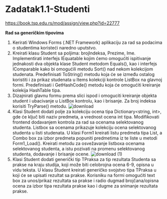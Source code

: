 # Zadatak1.1-Studenti
https://book.tsp.edu.rs/mod/assign/view.php?id=22777

  **Rad sa generičkim tipovima**
1. Kerirati Windows Forms (.NET Framework) aplikaciju za rad sa podacima o studentima koristeći naredno uputstvo.
2. Kreirati klasu Student sa poljima: brojIndeksa, Prezime, Ime. Implementirati interfejs IEquatable<Student> kojim ćemo omogućiti ispitivanje jednakosti dva objekta klase Student metodom Equals(), kao i interfejs IComparable<Student> kako bi omogućili metodu Sort() nad nekom kolekcijom studenata. Predefinisati ToString() metodu koja će se između ostalog koristiti i za prikaz studenata u Items kolekciji kontrole ListBox na glavnoj formi. Predefinisati i GetHashCode() metodu koja će omogućiti kreiranje kolekija HashTable tipa.
3. Dizajnirati glavnu formu prema slici ispod i omoguciti kreiranje objekta student i ubacivanje u ListBox kontrolu, kao i brisanje. Za broj indeksa korisiti TryParse() metodu.
   ![download](https://github.com/tspirot/Zadatak1.1b-Studenti/assets/62893666/e23fac34-e0e9-4db2-91bd-35d3686e2014)
4.  Klasi Student dodati polje za kolekciju ocena tipa Dictionary<string, int>, gde će ključ biti naziv predmeta, a vrednost ocena int tipa. Modifikovati frontend dodavanjem kontrola za rad sa ocenama selektovanog studenta. Listbox sa ocenama prikazuje kolekciju ocena selektovanog studenta u listi studenata. U klasi Form1 kreirati listu predmeta tipa List<string>, a Combo box za izbor predmeta popuniti predmetima iz te liste u metodi Form1_Load(). Kreirati metodu za osvežavanje listboxa ocenama selektovanog studenta, a istu pozivati na promenu selektovanog studenta, dodavanje i brisanje ocene.
![download (1)](https://github.com/tspirot/Zadatak1.1b-Studenti/assets/62893666/48a37ada-c78d-4d5b-864f-c0a168bb2348)
5. Klasi Student dodati generički tip TPraksa za tip rezultata Studenta sa prakse na kraju studija, koji može biti celobrojna ocena 6-9, opisna u vidu teksta. U klasu Student kreirati generičko svojstvo tipa TPraksa u koji će se upisati rezultat sa prakse. Korisniku na formi omogućiti text box za unos/prikaz rezultata sa prakse i radio dugmad brojčana/opisna ocena za izbor tipa rezultata prakse kao i dugme za snimanje rezultata prakse.
  
